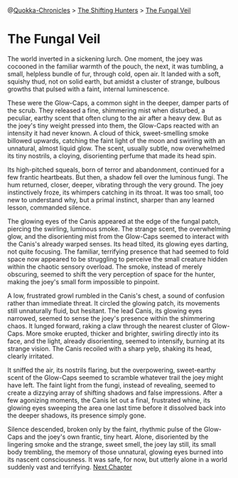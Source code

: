 @[Quokka-Chronicles](0000-quokka-chronicles) > [The Shifting Hunters](0000-quokka-chronicles) > [The Fungal Veil](0002-the-fungal-veil)
# The Fungal Veil
The world inverted in a sickening lurch. One moment, the joey was cocooned in the familiar warmth of the pouch, the next, it was tumbling, a small, helpless bundle of fur, through cold, open air. It landed with a soft, squishy thud, not on solid earth, but amidst a cluster of strange, bulbous growths that pulsed with a faint, internal luminescence.

These were the Glow-Caps, a common sight in the deeper, damper parts of the scrub. They released a fine, shimmering mist when disturbed, a peculiar, earthy scent that often clung to the air after a heavy dew. But as the joey's tiny weight pressed into them, the Glow-Caps reacted with an intensity it had never known. A cloud of thick, sweet-smelling smoke billowed upwards, catching the faint light of the moon and swirling with an unnatural, almost liquid glow. The scent, usually subtle, now overwhelmed its tiny nostrils, a cloying, disorienting perfume that made its head spin.

Its high-pitched squeals, born of terror and abandonment, continued for a few frantic heartbeats. But then, a shadow fell over the luminous fungi. The hum returned, closer, deeper, vibrating through the very ground. The joey instinctively froze, its whimpers catching in its throat. It was too small, too new to understand why, but a primal instinct, sharper than any learned lesson, commanded silence.

The glowing eyes of the Canis appeared at the edge of the fungal patch, piercing the swirling, luminous smoke. The strange scent, the overwhelming glow, and the disorienting mist from the Glow-Caps seemed to interact with the Canis's already warped senses. Its head tilted, its glowing eyes darting, not quite focusing. The familiar, terrifying presence that had seemed to fold space now appeared to be struggling to perceive the small creature hidden within the chaotic sensory overload. The smoke, instead of merely obscuring, seemed to shift the very perception of space for the hunter, making the joey's small form impossible to pinpoint.

A low, frustrated growl rumbled in the Canis's chest, a sound of confusion rather than immediate threat. It circled the glowing patch, its movements still unnaturally fluid, but hesitant. The lead Canis, its glowing eyes narrowed, seemed to sense the joey's presence within the shimmering chaos. It lunged forward, raking a claw through the nearest cluster of Glow-Caps. More smoke erupted, thicker and brighter, swirling directly into its face, and the light, already disorienting, seemed to intensify, burning at its strange vision. The Canis recoiled with a sharp yelp, shaking its head, clearly irritated.

It sniffed the air, its nostrils flaring, but the overpowering, sweet-earthy scent of the Glow-Caps seemed to scramble whatever trail the joey might have left. The faint light from the fungi, instead of revealing, seemed to create a dizzying array of shifting shadows and false impressions. After a few agonizing moments, the Canis let out a final, frustrated whine, its glowing eyes sweeping the area one last time before it dissolved back into the deeper shadows, its presence simply gone.
    
Silence descended, broken only by the faint, rhythmic pulse of the Glow-Caps and the joey's own frantic, tiny heart. Alone, disoriented by the lingering smoke and the strange, sweet smell, the joey lay still, its small body trembling, the memory of those unnatural, glowing eyes burned into its nascent consciousness. It was safe, for now, but utterly alone in a world suddenly vast and terrifying.
[Next Chapter](0003-the-embrace)